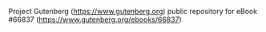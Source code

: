 Project Gutenberg (https://www.gutenberg.org) public repository for
eBook #66837 (https://www.gutenberg.org/ebooks/66837)
